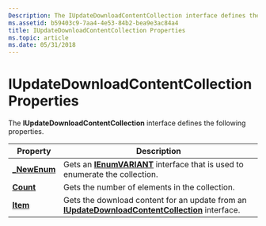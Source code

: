 ```yaml
---
Description: The IUpdateDownloadContentCollection interface defines the following properties.
ms.assetid: b59403c9-7aa4-4e53-84b2-bea9e3ac84a4
title: IUpdateDownloadContentCollection Properties
ms.topic: article
ms.date: 05/31/2018
---
```


# IUpdateDownloadContentCollection Properties

The **IUpdateDownloadContentCollection** interface defines the following properties.



| Property                                                       | Description                                                                                                                             |
|----------------------------------------------------------------|-----------------------------------------------------------------------------------------------------------------------------------------|
| [**\_NewEnum**](/windows/desktop/api/Wuapi/nf-wuapi-iupdatedownloadcontentcollection-get__newenum) | Gets an [**IEnumVARIANT**](https://msdn.microsoft.com/en-us/library/ms221053(v=VS.71).aspx) interface that is used to enumerate the collection.                    |
| [**Count**](/windows/desktop/api/Wuapi/nf-wuapi-iupdatedownloadcontentcollection-get_count)        | Gets the number of elements in the collection.                                                                                          |
| [**Item**](/windows/desktop/api/Wuapi/nf-wuapi-iupdatedownloadcontentcollection-get_item)          | Gets the download content for an update from an [**IUpdateDownloadContentCollection**](/windows/desktop/api/Wuapi/nn-wuapi-iupdatedownloadcontentcollection) interface. |



 

 

 



